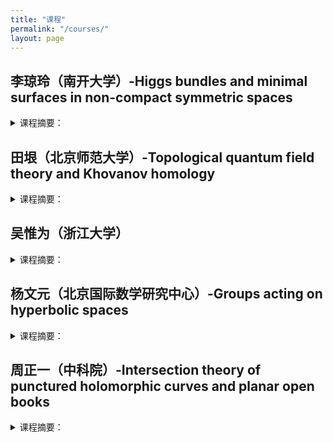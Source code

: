```yaml
---
title: "课程"
permalink: "/courses/"
layout: page
---
```




## 李琼玲（南开大学）-Higgs bundles and minimal surfaces in non-compact symmetric spaces
  
<details>
<summary>课程摘要：</summary>


</details>




## 田垠（北京师范大学）-Topological quantum field theory and Khovanov homology
  <details>
<summary>课程摘要：</summary>
<p>Lecture 1. Jones and quantum group<br>
   Lecture 2. Topological quantum field theory and Khovanov homology (Kh)<br>
   Lecture 3. Categorified quantum group<br>
   Lecture 4. Application of Kh, symplectic Kh.</p> 
</details>




## 吴惟为（浙江大学）

<details>
<summary>课程摘要：</summary>


</details>


## 杨文元（北京国际数学研究中心）-Groups acting on hyperbolic spaces

<details>
<summary>课程摘要：</summary>


</details>


## 周正一（中科院）-Intersection theory of punctured holomorphic curves and planar open books

<details>
<summary>课程摘要：</summary>
<p>Using Wendl's theorem on planar open book as an example, we will introduce Siefring’s intersection theory for punctured holomorphic curves.
<br>
  Lecture 1: Open books, symplectic Lefschetz fibrations, Wendl’s theorem on planar open books and its applications in symplectic fillings.
<br>
   Lecture 2-3: Siefring’s intersection theory for punctured holomorphic curves.<br>
   Lecture 4: Proof of Wendl’s theorem.</p> 
</details>

